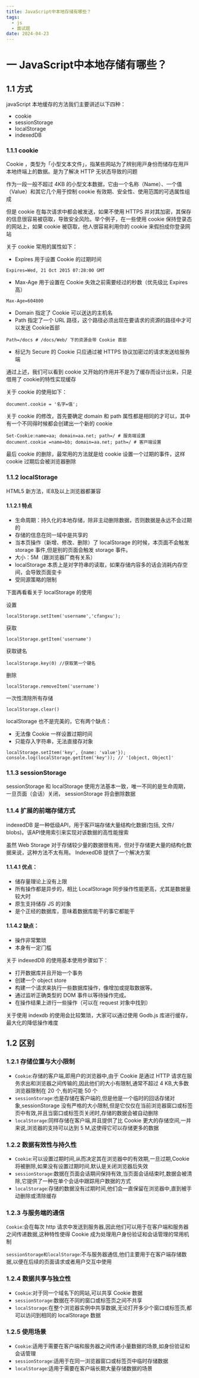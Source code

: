 ```yaml
---
title: JavaScript中本地存储有哪些？
tags:
  - js
  - 面试题
date: 2024-04-23
---
```

# 一 JavaScript中本地存储有哪些？

## 1.1 方式

javaScript 本地缓存的⽅法我们主要讲述以下四种：
- cookie
- sessionStorage
- localStorage
- indexedDB

### 1.1.1 cookie

Cookie ，类型为「⼩型⽂本⽂件」，指某些⽹站为了辨别⽤⼾⾝份⽽储存在⽤⼾本地终端上的数据。是为了解决 HTTP ⽆状态导致的问题

作为⼀段⼀般不超过 4KB 的⼩型⽂本数据，它由⼀个名称（Name）、⼀个值（Value）和其它⼏个⽤于控制 cookie 有效期、安全性、使⽤范围的可选属性组成

但是 cookie 在每次请求中都会被发送，如果不使⽤ HTTPS 并对其加密，其保存的信息很容易被窃取，导致安全⻛险。举个例⼦，在⼀些使⽤ cookie 保持登录态的⽹站上，如果 cookie 被窃取，他⼈很容易利⽤你的 cookie 来假扮成你登录⽹站

关于 cookie 常⽤的属性如下：
- Expires ⽤于设置 Cookie 的过期时间

```JS
Expires=Wed, 21 Oct 2015 07:28:00 GMT
```

- Max-Age ⽤于设置在 Cookie 失效之前需要经过的秒数（优先级⽐ Expires ⾼）

```JS
Max-Age=604800
```

- Domain 指定了 Cookie 可以送达的主机名
- Path 指定了⼀个 URL 路径，这个路径必须出现在要请求的资源的路径中才可以发送 Cookie⾸部

```JS
Path=/docs # /docs/Web/ 下的资源会带 Cookie ⾸部
```

- 标记为 Secure 的 Cookie 只应通过被 HTTPS 协议加密过的请求发送给服务端

通过上述，我们可以看到 cookie ⼜开始的作⽤并不是为了缓存⽽设计出来，只是借⽤了 cookie的特性实现缓存

关于 cookie 的使⽤如下：

```JS
document.cookie = '名字=值';
```

关于 cookie 的修改，⾸先要确定 domain 和 path 属性都是相同的才可以，其中有⼀个不同得时候都会创建出⼀个新的 cookie

```JS
Set-Cookie:name=aa; domain=aa.net; path=/ # 服务端设置
document.cookie =name=bb; domain=aa.net; path=/ # 客⼾端设置
```

最后 cookie 的删除，最常⽤的⽅法就是给 cookie 设置⼀个过期的事件，这样 cookie 过期后会被浏览器删除

### 1.1.2 localStorage

HTML5 新⽅法，IE8及以上浏览器都兼容

#### 1.1.2.1 特点

- ⽣命周期：持久化的本地存储，除⾮主动删除数据，否则数据是永远不会过期的
- 存储的信息在同⼀域中是共享的
- 当本⻚操作（新增、修改、删除）了 localStorage 的时候，本⻚⾯不会触发 storage 事件,但是别的⻚⾯会触发 storage 事件。
- ⼤⼩：5M（跟浏览器⼚商有关系）
- localStorage 本质上是对字符串的读取，如果存储内容多的话会消耗内存空间，会导致⻚⾯变卡
- 受同源策略的限制

下⾯再看看关于 localStorage 的使⽤

设置

```JS
localStorage.setItem('username','cfangxu');
```

获取

```JS
localStorage.getItem('username')
```

获取键名

```JS
localStorage.key(0) //获取第⼀个键名
```

删除

```JS
localStorage.removeItem('username')
```

⼀次性清除所有存储

```JS
localStorage.clear()
```

localStorage 也不是完美的，它有两个缺点：
- ⽆法像 Cookie ⼀样设置过期时间
- 只能存⼊字符串，⽆法直接存对象

```JS
localStorage.setItem('key', {name: 'value'});
console.log(localStorage.getItem('key')); // '[object, Object]'
```

### 1.1.3 sessionStorage
sessionStorage 和 localStorage 使⽤⽅法基本⼀致，唯⼀不同的是⽣命周期，⼀旦⻚⾯（会话）关闭， sessionStorage 将会删除数据

### 1.1.4 扩展的前端存储⽅式

indexedDB 是⼀种低级API，⽤于客⼾端存储⼤量结构化数据(包括, ⽂件/ blobs)。该API使⽤索引来实现对该数据的⾼性能搜索

虽然 Web Storage 对于存储较少量的数据很有⽤，但对于存储更⼤量的结构化数据来说，这种⽅法不太有⽤。 IndexedDB 提供了⼀个解决⽅案

#### 1.1.4.1 优点：

- 储存量理论上没有上限
- 所有操作都是异步的，相⽐ LocalStorage 同步操作性能更⾼，尤其是数据量较⼤时
- 原⽣⽀持储存 JS 的对象
- 是个正经的数据库，意味着数据库能⼲的事它都能⼲

#### 1.1.4.2 缺点：
- 操作⾮常繁琐
- 本⾝有⼀定⻔槛

关于 indexedDB 的使⽤基本使⽤步骤如下：
- 打开数据库并且开始⼀个事务
- 创建⼀个 object store
- 构建⼀个请求来执⾏⼀些数据库操作，像增加或提取数据等。
- 通过监听正确类型的 DOM 事件以等待操作完成。
- 在操作结果上进⾏⼀些操作（可以在 request 对象中找到）

关于使⽤ indexdb 的使⽤会⽐较繁琐，⼤家可以通过使⽤ Godb.js 库进⾏缓存，最⼤化的降低操作难度


## 1.2 区别

### 1.2.1 存储位置与大小限制

- `Cookie`:存储的客户端,即用户的浏览器中,由于 Cookie 是通过 HTTP 请求在服务求出和浏览器之间传输的,因此他们的大小有限制,通常不超过 4 KB,大多数浏览器限制在 20 个,有的可能 50 个
- `sessionStorage`:也是存储在客户端的,但是他是一个临时的回话存储对象,sessionStorage 没有严格的大小限制,但是它仅仅在当前浏览器窗口或标签页中有效,并且当窗口或标签页关闭时,存储的数据会被自动删除
- `localStorage`:同样存储在客户端,并且提供了比 Cookie 更大的存储空间,一并来说,浏览器的支持可以达到 5 M,这使得它可以存储更多的数据

### 1.2.2 数据有效性与持久性

- `Cookie`:可以设置过期时间,从而决定其在浏览器中的有效期,一旦过期,Cookie 将被删除,如果没有设置过期时间,默认是关闭浏览器后失效
- `sessionStorage`:数据在页面会话期间保持有效,当页面会话结束时,数据会被清除,它提供了一种在单个会话中跟踪用户数据的方式
- `localStorage`:存储的数据没有过期时间,他们会一直保留在浏览器中,直到被手动删除或清除缓存

### 1.2.3 与服务端的通信

`Cookie`:会在每次 http 请求中发送到服务器,因此他们可以用于在客户端和服务器之间传递数据,这种特性使得 Cookie 成为处理用户身份验证和会话管理的常用机制

`sessionStorage和localStorage`:不与服务器通信,他们主要用于在客户端存储数据,以便在后续的页面请求或者用户交互中使用

### 1.2.4 数据共享与独立性

- `Cookie`:对于同一个域名下的网站,可以共享 Cookie 数据
- `sessionStorage`:数据在不同的窗口或标签页之间不共享
- `localStorage`:在整个浏览器实例中共享数据,无论打开多少个窗口或标签页,都可以访问到相同的 localStorage 数据

### 1.2.5 使用场景

- `Cookie`:适用于需要在客户端和服务器之间传递小量数据的场景,如身份验证和会话管理
- `sessionStorage`:适用于在同一浏览器窗口或标签页中临时存储数据
- `localStorage`:适用于需要在客户端长期大量存储数据的场景
